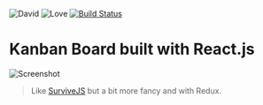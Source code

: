 ![David](https://david-dm.org/jiayihu/react-kanban.svg)
![Love](https://img.shields.io/badge/Made%20with-%E2%99%A5-red.svg)
[![Build Status](https://travis-ci.org/jiayihu/react-kanban.svg?branch=master)](https://travis-ci.org/jiayihu/react-kanban)

# Kanban Board built with React.js

![Screenshot](https://raw.githubusercontent.com/jiayihu/react-kanban/master/screenshot.png)

> Like [SurviveJS](http://survivejs.com) but a bit more fancy and with Redux.
